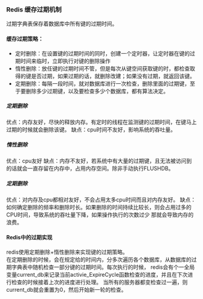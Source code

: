 ### Redis 缓存过期机制
过期字典表保存着数据库中所有键的过期时间。
#### 缓存过期策略：    
- 定时删除：在设置键的过期时间的同时，创建一个定时器，让定时器在键的过期时间来临时，立即执行对键的删除操作
- 惰性删除：放任键的过期时间不管，但是每次从键空间获取键的时，都检查取得的键是否过期，如果过期的话，就删除改建；如果没有过期，就返回该键。
- 定期删除：每隔一段时间，就对数据库进行一次检查，删除里面的过期键，至于要删除多少过期键，以及要检查多少个数据库，都有算法决定。
##### 定期删除
优点：内存友好，尽快的释放内存。有定时的线程在监测键的过期时间，在键马上过期的时候就会删除该键。
缺点：cpu时间不友好，影响系统的吞吐量。
##### 惰性删除
优点：cpu友好
缺点：内存不友好，若系统中有大量的过期键，且无法被访问到的话就会一直存留在内存中，占用内存空间。除非手动执行FLUSHDB。
##### 定期删除
优点：对内存及cpu都相对友好，不会占用太多cpu时间而且对内存友好。
缺点：如何确定删除的频率和删除时长。如果删除的时间持续比较长，则会占用过多的CPU时间，导致系统的吞吐量下降，如果操作执行的次数过少
那就会导致内存的浪费。    
#### Redis中的过期实现
redis使用定期删除+惰性删除来实现键的过期策略。    
在定期删除的时候，会在规定给的时间内，分多次遍历各个数据库，从数据库的过期字典表中随机检查一部分键的过期时间。每次执行的时候，
redis会有个一全局变量current_db来记录当前activie_ExpireCycle函数检查的进度，并且在下次进行检查的时候接着上次的进度进行处理。
当所有的服务器都变检查过一遍，则current_db就会重置为0，然后开始新一轮的检查。

